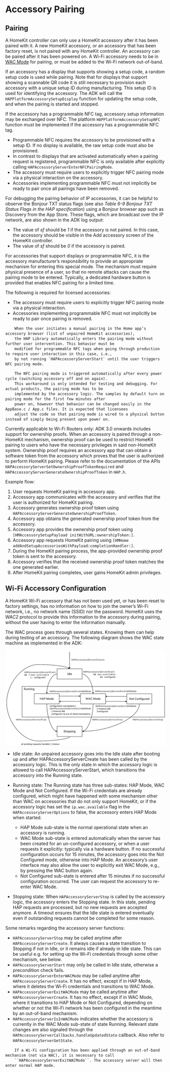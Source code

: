 Accessory Pairing
=================

## Pairing

A HomeKit controller can only use a HomeKit accessory after it has been paired with it. A new HomeKit accessory, or an
accessory that has been factory reset, is not paired with any HomeKit controller. An accessory can be paired after it
has been powered on. A Wi-Fi accessory needs to be in [WAC Mode](#wi-fi-accessory-configuration) for pairing, or must be
added to the Wi-Fi network out-of-band.

If an accessory has a display that supports showing a setup code, a random setup code is used while pairing. Note that
for displays that support showing a scannable QR code it is still necessary to provision each accessory with a unique
setup ID during manufacturing. This setup ID is used for identifying the accessory. The ADK will call the
`HAPPlatformAccessorySetupDisplay` function for updating the setup code, and when the pairing is started and stopped.

If the accessory has a programmable NFC tag, accessory setup information may be exchanged over NFC. The platform
`HAPPlatformAccessorySetupNFC` function must be implemented if the accessory has a programmable NFC tag.

- Programmable NFC requires the accessory to be provisioned with a setup ID. If no display is available, the raw setup
code must also be provisioned.
- In contrast to displays that are activated automatically when a pairing request is registered, programmable NFC is
only available after explicitly calling `HAPAccessoryServerEnterNFCPairingMode`.
- The accessory must require users to explicitly trigger NFC pairing mode via a physical interaction on the accessory.
- Accessories implementing programmable NFC must not implicitly be ready to pair once all pairings have been removed.

For debugging the pairing behavior of IP accessories, it can be helpful to observe the Bonjour TXT status flags
(see also *Table 6-9 Bonjour TXT Status Flags in the HAP specification*) using a Bonjour browser app such as Discovery
from the App Store. These flags, which are broadcast over the IP network, are also shown in the ADK log output:

- The value of *sf* should be *1* if the accessory is not paired. In this case, the accessory should be visible in the
Add accessory screen of the HomeKit controller.
- The value of *sf* should be *0* if the accessory is paired.

For accessories that support displays or programmable NFC, it is the accessory manufacturer’s responsibility to provide
an appropriate mechanism for entering this special mode. The mechanism must require physical presence of a user, so that
no remote attacks can cause the pairing mode to be entered. Typically, a dedicated hardware button is provided that
enables NFC pairing for a limited time.

The following is required for licensed accessories:
- The accessory must require users to explicitly trigger NFC pairing mode via a physical interaction.
- Accessories implementing programmable NFC must not implicitly be ready to pair once pairing is removed.

``` Note::
    When the user initiates a manual pairing in the Home app’s accessory browser (list of unpaired HomeKit accessories),
    the HAP Library automatically enters the pairing mode without further user intervention. This behavior must be
    modified for programmable NFC tags when going through production to require user interaction in this case, i.e.,
    by not running `HAPAccessoryServerStart` until the user triggers NFC pairing mode.
```

``` Note::
    The NFC pairing mode is triggered automatically after every power cycle (switching accessory off and on again).
    This workaround is only intended for testing and debugging. For actual products, the pairing mode has to be
    implemented by the accessory logic. The samples by default turn on pairing mode for the first few minutes after
    power on, however that behavior can be changed easily in the AppBase.c / App.c files. It is expected that licensees
    adjust the code so that pairing mode is wired to a physical button instead of simply being present upon power on.
```

Currently applicable to Wi-Fi Routers only: ADK 3.0 onwards includes support for ownership proofs. When an accessory is
paired through a non-HomeKit mechanism, ownership proof can be used to restrict HomeKit pairing to users who have the
necessary privileges in said non-HomeKit system. Ownership proof requires an accessory app that can obtain a software
token from the accessory which proves that the user is authorized to perform HomeKit pairing. Please refer to the
documentation of the APIs `HAPAccessoryServerSetOwnershipProofTokenRequired` and
`HAPAccessoryServerGenerateOwnershipProofToken` in `HAP.h`.

Example flow:
1. User requests HomeKit pairing in accessory app.
2. Accessory app communicates with the accessory and verifies that the user is authorized for HomeKit pairing.
3. Accessory generates ownership proof token using `HAPAccessoryServerGenerateOwnershipProofToken`.
4. Accessory app obtains the generated ownership proof token from the accessory.
5. Accessory app provides the ownership proof token using `[HMAccessorySetupPayload initWithURL:ownershipToken:]`.
6. Accessory app requests HomeKit pairing using `[HMHome addAndSetupAccessoriesWithPayload:completionHandler:]`.
7. During the HomeKit pairing process, the app-provided ownership proof token is sent to the accessory.
8. Accessory verifies that the received ownership proof token matches the one generated earlier.
9. After HomeKit pairing completes, user gains HomeKit admin privileges.

## Wi-Fi Accessory Configuration

A HomeKit Wi-Fi accessory that has not been used yet, or has been reset to factory settings, has no information on how
to join the owner’s Wi-Fi network, i.e., no network name (SSID) nor the password. HomeKit uses the *WAC2* protocol to
provide this information to the accessory during pairing, without the user having to enter the information manually.

The WAC process goes through several states. Knowing them can help during testing of an accessory. The following diagram
shows the WAC state machine as implemented in the ADK:

![WAC Process](./Images/wac.png)

- Idle state:
An unpaired accessory goes into the Idle state after booting up and after HAPAccessoryServerCreate has been called by
the accessory logic. This is the only state in which the accessory logic is allowed to call HAPAccessoryServerStart,
which transitions the accessory into the Running state.

- Running state:
The Running state has three sub-states: HAP Mode, WAC Mode and Not Configured. If the Wi-Fi credentials are already
configured, which might have happened with some mechanism other than WAC on accessories that do not only support
HomeKit, or if the accessory logic has set the `ip.wac.available` flag in the `HAPAccessoryServerOptions` to false, the
accessory enters HAP Mode when started.
    - HAP Mode sub-state is the normal operational state when an accessory is running.
    - WAC Mode sub-state is entered automatically when the server has been created for an un-configured accessory, or
    when a user requests it explicitly: typically via a hardware button. If no successful configuration occurs for 15
    minutes, the accessory goes into the Not Configured mode, otherwise into HAP Mode. An accessory’s user interface may
    also allow the user to explicitly exit WAC Mode, e.g., by pressing the WAC button again.
    - Not Configured sub-state is entered after 15 minutes if no successful configuration occurred. The user can request
    the accessory to re-enter WAC Mode.

- Stopping state:
When `HAPAccessoryServerStop` is called by the accessory logic, the accessory enters the Stopping state. In this state,
pending HAP requests are processed, but no new requests are accepted anymore. A timeout ensures that the Idle state is
entered eventually even if outstanding requests cannot be completed for some reason.

Some remarks regarding the accessory server functions:

- `HAPAccessoryServerStop` may be called anytime after `HAPAccessoryServerCreate`. It always causes a state transition
to Stopping if not in Idle, or it remains idle if already in Idle state. This can be useful e.g. for setting up the
Wi-Fi credentials through some other mechanism, see below.
- `HAPAccessoryServerStart` may only be called in Idle state, otherwise a precondition check fails.
- `HAPAccessoryServerEnterWACMode` may be called anytime after `HAPAccessoryServerCreate`. It has no effect, except if
in HAP Mode, where it deletes the Wi-Fi credentials and transitions to WAC Mode.
- `HAPAccessoryServerExitWACMode` may be called anytime after `HAPAccessoryServerCreate`. It has no effect, except if
in WAC Mode, where it transitions to HAP Mode or Not Configured, depending on whether or not the Wi-Fi network has been
configured in the meantime by an out-of-band mechanism.
- `HAPAccessoryServerIsInWACMode` indicates whether the accessory is currently in the WAC Mode sub-state of state
Running. Relevant state changes are also signaled through the `HAPAccessoryServerCallbacks.handleUpdatedState` callback.
Also refer to `HAPAccessoryServerGetState`.

``` Note::
    If a Wi-Fi configuration has been applied through an out-of-band mechanism (not via WAC), it is necessary to call
    ``HAPAccessoryServerExitWACMode``. The accessory server will then enter normal HAP mode.
```
